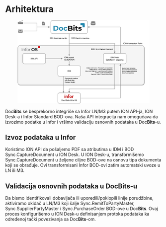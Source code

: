 # Arhitektura

<figure><img src=".gitbook/assets/DocBits_D_Doc2-Infor-1.png" alt=""><figcaption></figcaption></figure>

Doc**Bits** se besprekorno integriše sa Infor LN/M3 putem ION API-ja, ION Desk-a i Infor Standard BOD-ova. Naša API integracija nam omogućava da izvozimo podatke u Infor i vršimo validaciju osnovnih podataka u Doc**Bits**-u.

## Izvoz podataka u Infor

Koristimo ION API da pošaljemo PDF sa atributima u IDM i BOD Sync.CaptureDocument u ION Desk. U ION Desk-u, transformišemo Sync.CaptureDocument u željene ciljne BOD-ove na osnovu tipa dokumenta koji se obrađuje. Ovi transformisani Infor BOD-ovi zatim automatski uvoze u LN ili M3.

## Validacija osnovnih podataka u DocBits-u

Da bismo identifikovali dobavljača ili uporedili/poklopili linije porudžbine, aktiviramo okidač u LN/M3 koji šalje Sync.RemitToPartyMaster, Sync.SupplierPartyMaster i Sync.PurchaseOrder BOD-ove u Doc**Bits**. Ovaj proces konfigurišemo u ION Desk-u definisanjem protoka podataka ka određenoj tački povezivanja sa Doc**Bits**-om.
